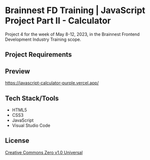 # Brainnest FD Training | JavaScript Project Part II - Calculator

Project 4 for the week of May 8-12, 2023, in the Brainnest Frontend Development Industry Training scope.

## Project Requirements

## Preview
https://javascript-calculator-purple.vercel.app/

## Tech Stack/Tools

* HTML5
* CSS3
* JavaScript
* Visual Studio Code

## License

[Creative Commons Zero v1.0 Universal](https://choosealicense.com/licenses/cc0-1.0/)
